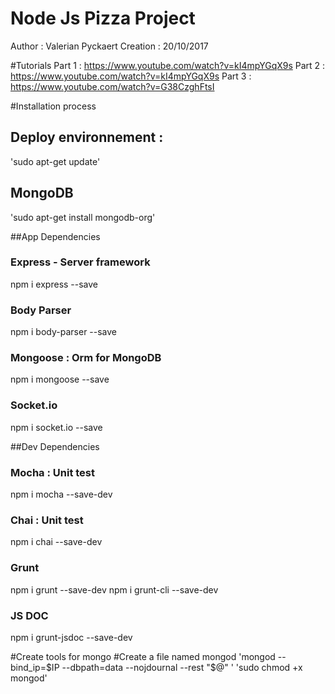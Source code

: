 # Node Js Pizza Project
Author : Valerian Pyckaert
Creation : 20/10/2017 

#Tutorials
Part 1 : https://www.youtube.com/watch?v=kI4mpYGqX9s
Part 2 : https://www.youtube.com/watch?v=kI4mpYGqX9s
Part 3 : https://www.youtube.com/watch?v=G38CzghFtsI

#Installation process
## Deploy environnement :
'sudo apt-get update'
## MongoDB
'sudo apt-get install mongodb-org'

##App Dependencies
### Express  - Server framework
npm i express --save 

### Body Parser
npm i body-parser --save

### Mongoose : Orm for MongoDB
npm i mongoose --save

### Socket.io
npm i socket.io --save

##Dev Dependencies
### Mocha : Unit test
npm i mocha --save-dev

### Chai : Unit test
npm i chai --save-dev

### Grunt
npm i grunt --save-dev
npm i grunt-cli --save-dev

### JS DOC
npm i grunt-jsdoc --save-dev

#Create tools for mongo
#Create a file named mongod
'mongod --bind_ip=$IP --dbpath=data --nojdournal --rest "$@" '
'sudo chmod +x mongod'
